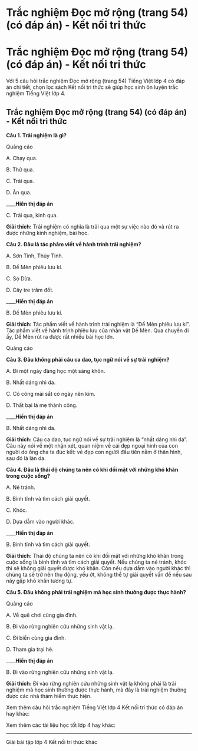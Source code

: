 # Trắc nghiệm Đọc mở rộng (trang 54) (có đáp án) - Kết nối tri thức

# Trắc nghiệm Đọc mở rộng (trang 54) (có đáp án) - Kết nối tri thức

Với 5 câu hỏi trắc nghiệm Đọc mở rộng (trang 54) Tiếng Việt lớp 4 có đáp án chi tiết, chọn lọc sách Kết nối tri thức sẽ giúp học sinh ôn luyện trắc nghiệm Tiếng Việt lớp 4.

## Trắc nghiệm Đọc mở rộng (trang 54) (có đáp án) - Kết nối tri thức

**Câu 1. Trải nghiệm là gì?**

Quảng cáo

A. Chạy qua. 

B. Thử qua. 

C. Trải qua.

D. Ăn qua.

____**Hiển thị đáp án**

C. Trải qua, kinh qua. 

**Giải thích:** Trải nghiệm có nghĩa là trải qua một sự việc nào đó và rút ra được những kinh nghiệm, bài học.

**Câu 2. Đâu là tác phẩm viết về hành trình trải nghiệm?**

A. Sơn Tinh, Thủy Tinh. 

B. Dế Mèn phiêu lưu kí. 

C. Sọ Dừa.

D. Cây tre trăm đốt. 

____**Hiển thị đáp án**

B. Dế Mèn phiêu lưu kí. 

**Giải thích:** Tác phẩm viết về hành trình trải nghiệm là “Dế Mèn phiêu lưu kí”. Tác phẩm viết về hành trình phiêu lưu của nhân vật Dế Mèn. Qua chuyến đi ấy, Dế Mèn rút ra được rất nhiều bài học lớn.

Quảng cáo

**Câu 3. Đâu không phải câu ca dao, tục ngữ nói về sự trải nghiệm?**

A. Đi một ngày đàng học một sàng khôn. 

B. Nhất dáng nhì da.

C. Có công mài sắt có ngày nên kim. 

D. Thất bại là mẹ thành công. 

____**Hiển thị đáp án**

B. Nhất dáng nhì da.

**Giải thích:** Câu ca dao, tục ngữ nói về sự trải nghiệm là “nhất dáng nhì da”. Câu này nói về một nhận xét, quan niệm về cái đẹp ngoại hình của con người do ông cha ta đúc kết: vẻ đẹp con người đầu tiên nằm ở thân hình, sau đó là làn da.

**Câu 4. Đâu là thái độ chúng ta nên có khi đối mặt với những khó khăn trong cuộc sống?**

A. Né tránh. 

B. Bình tĩnh và tìm cách giải quyết. 

C. Khóc. 

D. Dựa dẫm vào người khác.

____**Hiển thị đáp án**

B. Bình tĩnh và tìm cách giải quyết. 

**Giải thích:** Thái độ chúng ta nên có khi đối mặt với những khó khăn trong cuộc sống là bình tĩnh và tìm cách giải quyết. Nếu chúng ta né tránh, khóc thì sẽ không giải quyết được khó khăn. Còn nếu dựa dẫm vào người khác thì chúng ta sẽ trở nên thụ động, yếu ớt, không thể tự giải quyết vấn đề nếu sau này gặp khó khăn tương tự.

**Câu 5. Đâu không phải trải nghiệm mà học sinh thường được thực hành?**

Quảng cáo

A. Về quê chơi cùng gia đình. 

B. Đi vào rừng nghiên cứu những sinh vật lạ. 

C. Đi biển cùng gia đình. 

D. Tham gia trại hè.

____**Hiển thị đáp án**

B. Đi vào rừng nghiên cứu những sinh vật lạ. 

**Giải thích:** Đi vào rừng nghiên cứu những sinh vật lạ không phải là trải nghiệm mà học sinh thường được thực hành, mà đây là trải nghiệm thường được các nhà thám hiểm thực hiện.

Xem thêm câu hỏi trắc nghiệm Tiếng Việt lớp 4 Kết nối tri thức có đáp án hay khác:

Xem thêm các tài liệu học tốt lớp 4 hay khác:

* * *

Giải bài tập lớp 4 Kết nối tri thức khác
